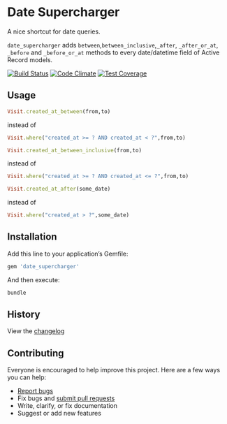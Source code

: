 # Date Supercharger

A nice shortcut for date queries.

`date_supercharger` adds `between`,`between_inclusive`,`_after`, `_after_or_at`, `_before` and `_before_or_at` methods to every date/datetime field of Active Record models.

[![Build Status](https://travis-ci.org/simon0191/date_supercharger.svg)](https://travis-ci.org/simon0191/date_supercharger)
[![Code Climate](https://codeclimate.com/github/simon0191/date_supercharger/badges/gpa.svg)](https://codeclimate.com/github/simon0191/date_supercharger)
[![Test Coverage](https://codeclimate.com/github/simon0191/date_supercharger/badges/coverage.svg)](https://codeclimate.com/github/simon0191/date_supercharger/coverage)
## Usage

```ruby
Visit.created_at_between(from,to)
```

instead of

```ruby
Visit.where("created_at >= ? AND created_at < ?",from,to)
```

```ruby
Visit.created_at_between_inclusive(from,to)
```

instead of

```ruby
Visit.where("created_at >= ? AND created_at <= ?",from,to)
```

```ruby
Visit.created_at_after(some_date)
```

instead of

```ruby
Visit.where("created_at > ?",some_date)
```

## Installation

Add this line to your application’s Gemfile:

```ruby
gem 'date_supercharger'
```

And then execute:

```sh
bundle
```

## History

View the [changelog](https://github.com/simon0191/date_supercharger/blob/master/CHANGELOG.md)

## Contributing

Everyone is encouraged to help improve this project. Here are a few ways you can help:

- [Report bugs](https://github.com/simon0191/date_supercharger/issues)
- Fix bugs and [submit pull requests](https://github.com/simon0191/date_supercharger/pulls)
- Write, clarify, or fix documentation
- Suggest or add new features
